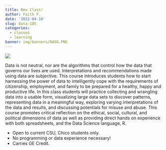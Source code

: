 ```yaml
---
title: New Class!
author: Faith F.
date: '2022-04-18'
slug: data-185
categories:
  - classes
  - learning
banner: img/banners/DASG.PNG
---
```


![](/img/data185_flyer.PNG)

Data is not neutral, nor are the algorithms that control how the data that governs our lives are used. Interpretations and recommendations made using data are subjective. This course introduces students how to start harnessing the power of data to intelligently cope with the requirements of citizenship, employment, and family to be prepared for a healthy, happy and productive life.
In this class students will practice collecting and wrangling data into a usable form, visualizing large data sets to discover patterns, representing data in a meaningful way, exploring varying interpretations of the data and results, and discussing potentials for misuse and abuse. This course promotes critical reflection on the ethical, social, cultural, and political dimensions of data as well as providing direct hands on experience with both spreadsheets, and the Data Science language, R.

* Open to current CSU, Chico students only. 
* No programming or data experience necessary!
* Carries GE Credit. 